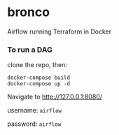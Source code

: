 # bronco
Airflow running Terraform in Docker


### To run a DAG

clone the repo, then:

~~~
docker-compose build
docker-compose up -d
~~~

Navigate to http://127.0.0.1:8080/

username: `airflow`

password: `airflow`